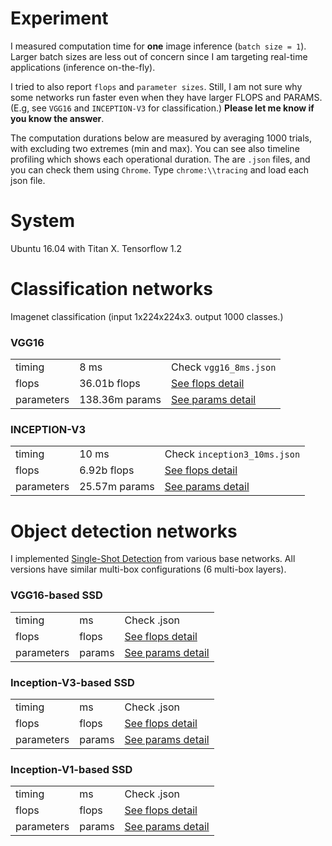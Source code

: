 # Experiment

I measured computation time for **one** image inference (`batch size = 1`). Larger batch sizes are less out of concern since I am targeting real-time applications (inference on-the-fly).

I tried to also report `flops` and `parameter sizes`. Still, I am not sure why some networks run faster even when they have larger FLOPS and PARAMS. (E.g, see `VGG16` and `INCEPTION-V3` for classification.) **Please let me know if you know the answer**.

The computation durations below are measured by averaging 1000 trials, with excluding two extremes (min and max). You can see also timeline profiling which shows each operational duration. The are `.json` files, and you can check them using `Chrome`. Type `chrome:\\tracing` and load each json file.


# System

Ubuntu 16.04 with Titan X. Tensorflow 1.2

# Classification networks 

Imagenet classification (input 1x224x224x3. output 1000 classes.)

### VGG16

| | | |
| ------------- |-------------| -----|
| timing | 8 ms | Check `vgg16_8ms.json` |
| flops | 36.01b flops | [See flops detail](vgg16_flops_detail.md) |
| parameters | 138.36m params |   [See params detail](vgg16_params_detail.md) |

### INCEPTION-V3

| | | |
| ------------- |-------------| -----|
| timing | 10 ms | Check `inception3_10ms.json` |
| flops | 6.92b flops | [See flops detail](incep1_flops_detail.md) |
| parameters | 25.57m params |   [See params detail](incep1_params_detail.md) |

# Object detection networks 

I implemented [Single-Shot Detection](https://arxiv.org/abs/1512.02325) from various base networks. All versions have similar multi-box configurations (6 multi-box layers).

### VGG16-based SSD

| | | |
| ------------- |-------------| -----|
| timing | ms | Check .json |
| flops |  flops | [See flops detail](.md) |
| parameters |  params |   [See params detail](.md) |

### Inception-V3-based SSD

| | | |
| ------------- |-------------| -----|
| timing |  ms | Check .json |
| flops | flops | [See flops detail](.md) |
| parameters | params |   [See params detail](.md) |

### Inception-V1-based SSD

| | | |
| ------------- |-------------| -----|
| timing |  ms | Check .json |
| flops |  flops | [See flops detail](.md) |
| parameters |  params |   [See params detail](.md) |

